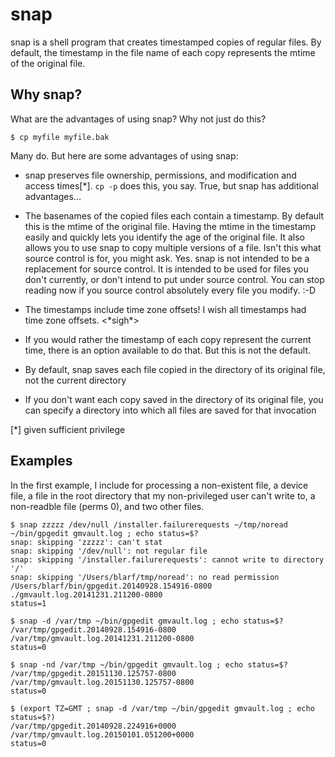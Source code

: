 # snap

snap is a shell program that creates timestamped copies of regular files.  By default, the timestamp in the file name of each copy represents the mtime of the original file.

## Why snap?

What are the advantages of using snap?  Why not just do this?

```$ cp myfile myfile.bak```

Many do.  But here are some advantages of using snap:

* snap preserves file ownership, permissions, and modification and access times[*].  `cp -p` does this, you say.  True, but snap has additional advantages...

* The basenames of the copied files each contain a timestamp.  By default this is the mtime of the original file.  Having the mtime in the timestamp easily and quickly lets you identify the age of the original file.  It also allows you to use snap to copy multiple versions of a file.  Isn't this what source control is for, you might ask.  Yes.  snap is not intended to be a replacement for source control.  It is intended to be used for files you don't currently, or don't intend to put under source control.  You can stop reading now if you source control absolutely every file you modify. :-D

* The timestamps include time zone offsets!  I wish all timestamps had time zone offsets.  &lt;&#42;sigh*>

* If you would rather the timestamp of each copy represent the current time, there is an option available to do that.  But this is not the default.

* By default, snap saves each file copied in the directory of its original file, not the current directory

* If you don't want each copy saved in the directory of its original file, you can specify a directory into which all files are saved for that invocation

[*] given sufficient privilege

## Examples

In the first example, I include for processing a non-existent file, a device file, a file in the root directory that my non-privileged user can't write to, a non-readble file (perms 0), and two other files.

```
$ snap zzzzz /dev/null /installer.failurerequests ~/tmp/noread ~/bin/gpgedit gmvault.log ; echo status=$?
snap: skipping 'zzzzz': can't stat
snap: skipping '/dev/null': not regular file
snap: skipping '/installer.failurerequests': cannot write to directory '/'
snap: skipping '/Users/blarf/tmp/noread': no read permission
/Users/blarf/bin/gpgedit.20140928.154916-0800
./gmvault.log.20141231.211200-0800
status=1

$ snap -d /var/tmp ~/bin/gpgedit gmvault.log ; echo status=$?
/var/tmp/gpgedit.20140928.154916-0800
/var/tmp/gmvault.log.20141231.211200-0800
status=0

$ snap -nd /var/tmp ~/bin/gpgedit gmvault.log ; echo status=$?
/var/tmp/gpgedit.20151130.125757-0800
/var/tmp/gmvault.log.20151130.125757-0800
status=0

$ (export TZ=GMT ; snap -d /var/tmp ~/bin/gpgedit gmvault.log ; echo status=$?)
/var/tmp/gpgedit.20140928.224916+0000
/var/tmp/gmvault.log.20150101.051200+0000
status=0
```
